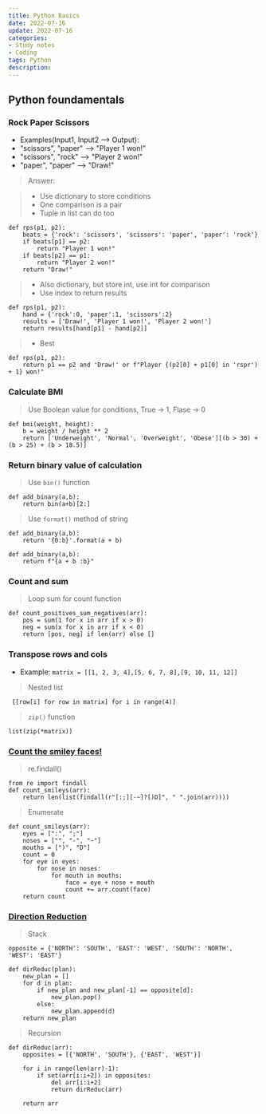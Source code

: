 ```yaml
---
title: Python Basics
date: 2022-07-16
update: 2022-07-16
categories:
- Study notes
- Coding
tags: Python
description: 
---
```


## Python foundamentals

### Rock Paper Scissors

- Examples(Input1, Input2 --> Output):
- "scissors", "paper" --> "Player 1 won!"
- "scissors", "rock" --> "Player 2 won!"
- "paper", "paper" --> "Draw!"

>
> Answer:
>

>
> - Use dictionary to store conditions
> - One comparison is a pair
> - Tuple in list can do too
>

~~~
def rps(p1, p2):
    beats = {'rock': 'scissors', 'scissors': 'paper', 'paper': 'rock'}
    if beats[p1] == p2:
        return "Player 1 won!"
    if beats[p2] == p1:
        return "Player 2 won!"
    return "Draw!"
~~~

>
> - Also dictionary, but store int, use int for comparison
> - Use index to return results
>

~~~
def rps(p1, p2):
    hand = {'rock':0, 'paper':1, 'scissors':2}
    results = ['Draw!', 'Player 1 won!', 'Player 2 won!']
    return results[hand[p1] - hand[p2]]
~~~

>
> - Best
>

~~~
def rps(p1, p2):
    return p1 == p2 and 'Draw!' or f"Player {(p2[0] + p1[0] in 'rspr') + 1} won!"
~~~


### Calculate BMI

>
> Use Boolean value for conditions, True -> 1, Flase -> 0
>

~~~
def bmi(weight, height):
    b = weight / height ** 2
    return ['Underweight', 'Normal', 'Overweight', 'Obese'][(b > 30) + (b > 25) + (b > 18.5)]
~~~

### Return binary value of calculation

>
> Use `bin()` function
>

~~~
def add_binary(a,b):
    return bin(a+b)[2:]
~~~

>
> Use `format()` method of string
>

~~~
def add_binary(a,b):
    return '{0:b}'.format(a + b)
~~~

~~~
def add_binary(a,b):
    return f"{a + b :b}"
~~~

### Count and sum

>
> Loop sum for count function
>

~~~
def count_positives_sum_negatives(arr):
    pos = sum(1 for x in arr if x > 0)
    neg = sum(x for x in arr if x < 0)
    return [pos, neg] if len(arr) else []
~~~

### Transpose rows and cols

- Example: `matrix = [[1, 2, 3, 4],[5, 6, 7, 8],[9, 10, 11, 12]]`

>
> Nested list
>

~~~
 [[row[i] for row in matrix] for i in range(4)]
~~~

>
> `zip()` function
>

~~~
list(zip(*matrix))
~~~

### [Count the smiley faces!](https://www.codewars.com/kata/583203e6eb35d7980400002a/solutions/python)

>
> re.findall()
>

~~~
from re import findall
def count_smileys(arr):
    return len(list(findall(r"[:;][-~]?[)D]", " ".join(arr))))
~~~

>
> Enumerate
>

~~~
def count_smileys(arr):
    eyes = [":", ";"]
    noses = ["", "-", "~"]
    mouths = [")", "D"]
    count = 0
    for eye in eyes:
        for nose in noses:
            for mouth in mouths:
                face = eye + nose + mouth
                count += arr.count(face)
    return count
~~~

### [Direction Reduction](https://www.codewars.com/kata/550f22f4d758534c1100025a/solutions/python)

>
> Stack
>

~~~
opposite = {'NORTH': 'SOUTH', 'EAST': 'WEST', 'SOUTH': 'NORTH', 'WEST': 'EAST'}

def dirReduc(plan):
    new_plan = []
    for d in plan:
        if new_plan and new_plan[-1] == opposite[d]:
            new_plan.pop()
        else:
            new_plan.append(d)
    return new_plan
~~~

>
> Recursion
>

~~~
def dirReduc(arr):
    opposites = [{'NORTH', 'SOUTH'}, {'EAST', 'WEST'}]
    
    for i in range(len(arr)-1):
        if set(arr[i:i+2]) in opposites:
            del arr[i:i+2]
            return dirReduc(arr)
    
    return arr  
~~~